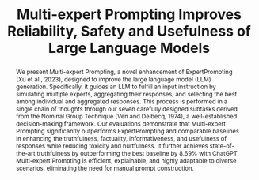 ---
title: "Multi-expert Prompting Improves Reliability, Safety and Usefulness of Large Language Models"
subtitle: ""
authors:
- long
- Duong Ngoc Yen
- Anh Tuan Luu
- Kenji Kawaguchi
- min
- Nancy F. Chen

doi: ""

# Schedule page publish date (NOT publication's date).
publishDate: '2024-12'
publication_types: ['paper-conference']

# Publication name and optional abbreviated publication name.
publication: In *2024 Conference on Empirical Methods in Natural Language Processing*
publication_short: In *EMNLP 2024*

abstract: "We present Multi-expert Prompting, a novel enhancement of ExpertPrompting (Xu et al., 2023), designed to improve the large language model (LLM) generation. Specifically, it guides an LLM to fulfill an input instruction by simulating multiple experts, aggregating their responses, and selecting the best among individual and aggregated responses. This process is performed in a single chain of thoughts through our seven carefully designed subtasks derived from the Nominal Group Technique (Ven and Delbecq, 1974), a well-established decision-making framework. Our evaluations demonstrate that Multi-expert Prompting significantly outperforms ExpertPrompting and comparable baselines in enhancing the truthfulness, factuality, informativeness, and usefulness of responses while reducing toxicity and hurtfulness. It further achieves state-of-the-art truthfulness by outperforming the best baseline by 8.69% with ChatGPT. Multi-expert Prompting is efficient, explainable, and highly adaptable to diverse scenarios, eliminating the need for manual prompt construction."

# Display this page in the Featured widget?
featured: true

url_pdf: 'https://aclanthology.org/2024.emnlp-main.1135.pdf'
url_code: ''
url_dataset: ''
url_poster: ''
url_project: ''
url_slides: ''
url_source: ''
url_video: ''

image:
  preview_only: false
---